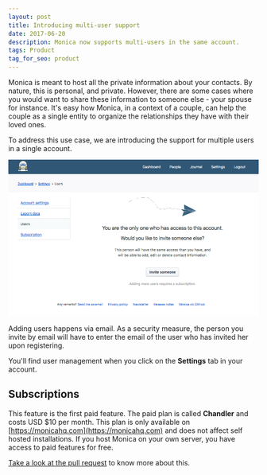 ```yaml
---
layout: post
title: Introducing multi-user support
date: 2017-06-20
description: Monica now supports multi-users in the same account.
tags: Product
tag_for_seo: product
---
```


Monica is meant to host all the private information about your contacts. By
nature, this is personal, and private. However, there are some cases where you
would want to share these information to someone else - your spouse for
instance. It's easy how Monica, in a context of a couple, can help the couple as
a single entity to organize the relationships they have with their loved ones.

To address this use case, we are introducing the support for multiple users in a
single account.

![Image representing the multi user support](/assets/img/posts/2017-06-20-multi-user-support.png)

Adding users happens via email. As a security measure, the person you invite by
email will have to enter the email of the user who has invited her upon
registering.

You'll find user management when you click on the **Settings** tab in your
account.

## Subscriptions

This feature is the first paid feature. The paid plan is called **Chandler** and
costs USD $10 per month. This plan is only available on
[https://monicahq.com](https://monicahq.com) and does not affect self hosted
installations. If you host Monica on your own server, you have access to paid
features for free.

[Take a look at the pull request](https://github.com/monicahq/monica/pull/359)
to know more about this.
